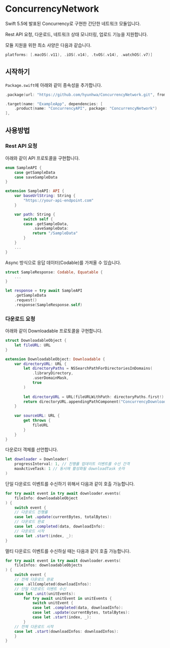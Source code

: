 # ConcurrencyNetwork

Swift 5.5에 발표된 Concurrency로 구현한 간단한 네트워크 모듈입니다.

Rest API 요청, 다운로드, 네트워크 상태 모니터링, 업로드 기능을 지원합니다.

모듈 지원을 위한 최소 사양은 다음과 같습니다.

```swift
platforms: [.macOS(.v11), .iOS(.v14), .tvOS(.v14), .watchOS(.v7)]
```

## 시작하기

`Package.swift`에 아래와 같이 종속성을 추가합니다. 

```swift
.package(url: "https://github.com/hyunhwa/ConcurrencyNetwork.git", from: "0.0.1"),
```

```swift
.target(name: "ExampleApp", dependencies: [
    .product(name: "ConcurrencyAPI", package: "ConcurrencyNetwork")
],
```

## 사용방법

### Rest API 요청

아래와 같이 API 프로토콜을 구현합니다.

```swift
enum SampleAPI {
    case getSampleData
    case saveSampleData
}

extension SampleAPI: API {
    var baseUrlString: String {
        "https://your-api-endpoint.com"
    }

    var path: String {
        switch self {
        case .getSampleData,
            .saveSampleData:
            return "/SampleData"
        }
    }
    ...
}
```

Async 방식으로 응답 데이터(Codable)를 가져올 수 있습니다.

```swift
struct SampleResponse: Codable, Equatable { 
    ... 
}

let response = try await SampleAPI
    .getSampleData
    .request()
    .response(SampleResponse.self)
```

### 다운로드 요청

아래와 같이 Downloadable 프로토콜을 구현합니다.

```swift
struct DownloadableObject {
    let fileURL: URL
}

extension DownloadableObject: Downloadable {
    var directoryURL: URL {
        let directoryPaths = NSSearchPathForDirectoriesInDomains(
            .libraryDirectory,
            .userDomainMask,
            true
        )
        
        let directoryURL = URL(fileURLWithPath: directoryPaths.first!)
        return directoryURL.appendingPathComponent("ConcurrencyDownload")
    }
    
    var sourceURL: URL {
        get throws {
            fileURL
        }
    }
}
```

다운로더 객체를 선언합니다.

```swift
let downloader = Downloader(
    progressInterval: 1, // 진행률 업데이트 이벤트를 수신 간격
    maxActiveTask: 1 // 동시에 활성화될 downloadTask 숫자
)
```

단일 다운로드 이벤트를 수신하기 위해서 다음과 같이 호출 가능합니다.

```swift
for try await event in try await downloader.events(
    fileInfo: downloadableObject
) {
    switch event {
    // 다운로드 진행률
    case let .update(currentBytes, totalBytes):
    // 다운로드 완료
    case let .completed(data, downloadInfo):
    // 다운로드 시작
    case let .start(index, _):
}
```

멀티 다운로드 이벤트를 수신하실 때는 다음과 같이 호출 가능합니다.
```swift
for try await event in try await downloader.events(
    fileInfos: downloadableObjects
) {
    switch event {
    // 전체 다운로드 완료
    case .allCompleted(downloadInfos):
    // 단일 다운로드 이벤트 수신
    case let .unit(unitEvents):
        for try await unitEvent in unitEvents {
            switch unitEvent {
            case let .completed(data, downloadInfo):
            case let .update(currentBytes, totalBytes):
            case let .start(index, _):
        }
    // 전체 다운로드 시작
    case let .start(downloadInfos: downloadInfos):
    }
}
```
